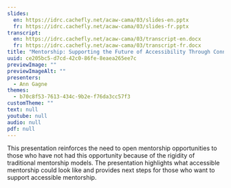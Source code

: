 ```yaml
---
slides:
  en: https://idrc.cachefly.net/acaw-cama/03/slides-en.pptx
  fr: https://idrc.cachefly.net/acaw-cama/03/slides-fr.pptx
transcript:
  en: https://idrc.cachefly.net/acaw-cama/03/transcript-en.docx
  fr: https://idrc.cachefly.net/acaw-cama/03/transcript-fr.docx
title: "Mentorship: Supporting the Future of Accessibility Through Connection"
uuid: ce205bc5-d7cd-42c0-86fe-8eaea265ee7c
previewImage: ""
previewImageAlt: ""
presenters:
  - Ann Gagne
themes:
  - b70c8f53-7613-434c-9b2e-f76da3cc57f3
customTheme: ""
text: null
youtube: null
audio: null
pdf: null
---
```

This presentation reinforces the need to open mentorship opportunities to those who have not had this opportunity because of the rigidity of traditional mentorship models. The presentation highlights what accessible mentorship could look like and provides next steps for those who want to support accessible mentorship.
